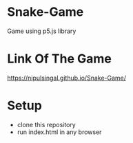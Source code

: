 # Snake-Game
Game using p5.js library

# Link Of The Game
https://nipulsingal.github.io/Snake-Game/

# Setup
- clone this repository
- run index.html in any browser
